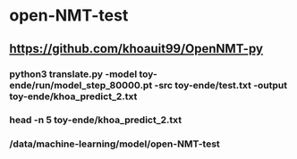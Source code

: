 # open-NMT-test

## https://github.com/khoauit99/OpenNMT-py


### python3 translate.py -model toy-ende/run/model_step_80000.pt -src toy-ende/test.txt -output toy-ende/khoa_predict_2.txt
### head -n  5 toy-ende/khoa_predict_2.txt
### /data/machine-learning/model/open-NMT-test

